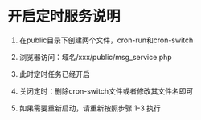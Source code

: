 # 开启定时服务说明

1. 在public目录下创建两个文件，cron-run和cron-switch

2. 浏览器访问：域名/xxx/public/msg_service.php

3. 此时定时任务已经开启

4. 关闭定时：删除cron-switch文件或者修改其文件名即可

5. 如果需要重新启动，请重新按照步骤 1-3 执行

